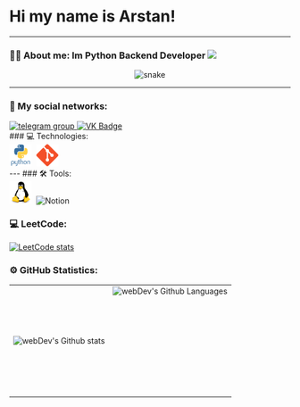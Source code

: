 # Hi my name is Arstan!

---

### :man_technologist: About me: Im Python Backend Developer <img src="https://media.giphy.com/media/WUlplcMpOCEmTGBtBW/giphy.gif" width="30px">
<p align="center">
 <img width="600" src="assets/github-snake.svg" alt="snake"/>
</p>

---

### 🤝 My social networks:
 <div id="badges">
  <a href="https://t.me/namesis0" target="_blank">
      <img src="https://cdn-icons-png.flaticon.com/512/2111/2111646.png" width="40" height="40" alt="telegram group" />
    </a>
    <a href="https://vk.com/nemesisnw" target="_blank">
      <img src="https://cdn-icons-png.flaticon.com/512/145/145813.png" width="40" height="40" alt="VK Badge"/>
    </a>

  </div>
### 💻 Technologies:
<div>
  <img src=https://github.com/devicons/devicon/blob/master/icons/python/python-original-wordmark.svg  title="python" alt="python" width="40" height="40"/>&nbsp
  <img src="https://github.com/devicons/devicon/blob/master/icons/git/git-original.svg" title="git" alt="git" width="40" height="40"/>&nbsp
</div>
---
### 🛠 Tools:
<div>
  <img src="https://github.com/devicons/devicon/blob/master/icons/linux/linux-original.svg" title="linux" alt="linux" width="40" height="40"/>&nbsp;
  <img src="https://upload.wikimedia.org/wikipedia/commons/e/e9/Notion-logo.svg" title="Notion" alt="Notion" width="40" height="40"/>&nbsp;
</div>

### 💻 LeetCode:

[![ LeetCode stats](https://leetcode-stats-six.vercel.app/api?username=Asylbekovv&theme=dark)](https://github.com/Asylbekovv/leetcode-stats)

### ⚙️ GitHub Statistics:

<table>
  <tr>
    <td>
      <img align="left" src="http://github-readme-streak-stats.herokuapp.com?user=Asylbekovv&theme=dark&background=000000" alt="webDev's Github stats" />
    </td>
    <td>
      <img height="195px" align="right" alt="webDev's Github Languages" src="https://github-readme-stats-sigma-five.vercel.app/api/top-langs/?username=Asylbekovv&layout=compact&theme=vision-friendly-dark" />
    </td>
  </tr>
</table>

